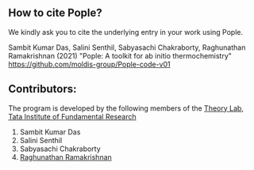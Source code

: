 ## How to cite Pople?

We kindly ask you to cite the underlying entry in your work using Pople.

Sambit Kumar Das, Salini Senthil, Sabyasachi Chakraborty, Raghunathan Ramakrishnan (2021) "Pople: A toolkit for ab initio thermochemistry" https://github.com/moldis-group/Pople-code-v01

## Contributors:
The program is developed by the following members of the [Theory Lab, Tata Institute of Fundamental Research](https://www.tifrh.res.in/~ramakrishnan/) 
1. Sambit Kumar Das 
2. Salini Senthil
3. Sabyasachi Chakraborty 
4. [Raghunathan Ramakrishnan](https://www.tifrh.res.in/~ramakrishnan/) 

